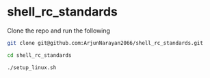 # shell_rc_standards

Clone the repo and run the following
```bash
git clone git@github.com:ArjunNarayan2066/shell_rc_standards.git

cd shell_rc_standards

./setup_linux.sh
```